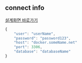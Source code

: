 
## connect info

[설계화면 바로가기](https://excalidraw.com/#json=4901323535286272,gsFj20UUbLiwjpXscIpIkA)

```js
{
    "user": "userName",
    "password": "password123",
    "host": "docker.someName.net"
    "port": 3306,
    "database": "databaseName"
}
```
